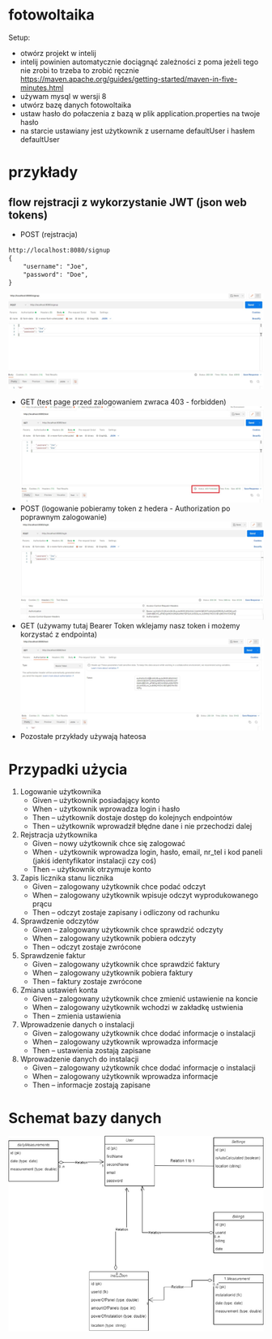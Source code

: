 # fotowoltaika
Setup:
* otwórz projekt w intelij
* intelij powinien automatycznie dociągnąć zależności z poma jeżeli tego nie zrobi to trzeba to zrobić ręcznie https://maven.apache.org/guides/getting-started/maven-in-five-minutes.html
* używam mysql w wersji 8
* utwórz bazę danych fotowoltaika
* ustaw hasło do połaczenia z bazą w plik application.properties na twoje hasło
* na starcie ustawiany jest użytkownik z username defaultUser i hasłem defaultUser

# przykłady
## flow rejstracji z wykorzystanie JWT (json web tokens)
* POST (rejstracja)
```
http://localhost:8080/signup
{
    "username": "Joe",
    "password": "Doe",
}
```
![alt text](https://github.com/LukaszMazurek/fotowoltaika/blob/develop/docs/signup.jpg)
* GET (test page przed zalogowaniem zwraca 403 - forbidden)
![alt text](https://github.com/LukaszMazurek/fotowoltaika/blob/develop/docs/testPageBeforeLogin.jpg)
* POST (logowanie pobieramy token z hedera - Authorization  po poprawnym zalogowanie)
![alt text](https://github.com/LukaszMazurek/fotowoltaika/blob/develop/docs/loginWithToken.jpg)
* GET (używamy tutaj Bearer Token wklejamy nasz token i możemy korzystać z endpointa)
![alt text](https://github.com/LukaszMazurek/fotowoltaika/blob/develop/docs/toestWithTokenLogin.jpg)
* Pozostałe przykłady używają hateosa 

# Przypadki użycia
1.	Logowanie użytkownika
    * Given – użytkownik posiadający konto
    *	When - użytkownik wprowadza login i hasło
    *	Then – użytkownik dostaje dostęp do kolejnych endpointów
    *	Then – użytkownik wprowadził błędne dane i nie przechodzi dalej
2.	Rejstracja użytkownika
    *	Given – nowy użytkownik chce się zalogować
    *	When - użytkownik wprowadza login, hasło, email, nr_tel i kod paneli (jakiś identyfikator instalacji czy coś)
    *	Then – użytkownik otrzymuje konto
3.	Zapis licznika stanu licznika
    *	Given – zalogowany użytkownik chce podać odczyt
    *	When – zalogowany użytkownik wpisuje odczyt wyprodukowanego prącu
    *	Then – odczyt zostaje zapisany i odliczony od rachunku
4.	Sprawdzenie odczytów
    *	Given – zalogowany użytkownik chce sprawdzić odczyty
    *	When – zalogowany użytkownik pobiera odczyty
    *	Then – odczyt zostaje zwrócone
5.	Sprawdzenie faktur
    *	Given – zalogowany użytkownik chce sprawdzić faktury
    *	When – zalogowany użytkownik pobiera faktury
    *	Then – faktury zostaje zwrócone
6.	Zmiana ustawień konta
    *	Given – zalogowany użytkownik chce zmienić ustawienie na koncie
    *	When – zalogowany użytkownik wchodzi w zakładkę ustwienia
    *	Then – zmienia ustawienia
7.	Wprowadzenie danych o instalacji
    *	Given – zalogowany użytkownik chce dodać informacje o instalacji
    *	When – zalogowany użytkownik wprowadza informacje
    *	Then – ustawienia zostają zapisane
8.	Wprowadzenie danych do instalacji
    * Given – zalogowany użytkownik chce dodać informacje o instalacji
    * When – zalogowany użytkownik wprowadza informacje
    * Then – informacje zostają zapisane

# Schemat bazy danych
![alt text](https://github.com/LukaszMazurek/fotowoltaika/blob/develop/docs/DatabaseSchema.jpg)
